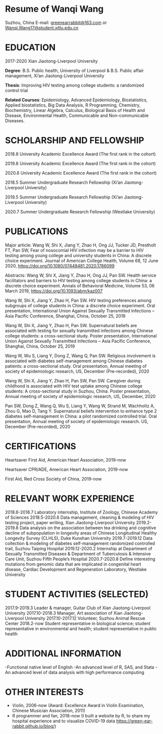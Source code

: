 # Resume of Wanqi Wang
Suzhou, China
E-mail: greenearrabbit@163.com  or
Wanqi.Wang17@student.xjtlu.edu.cn

# EDUCATION 
2017-2020 Xian Jiaotong-Liverpool University

**Degree**: B.S. Public health, University of Liverpool 
         & B.S. Public affair management, Xi’an Jiaotong-Liverpool University 
         
**Thesis**: Improving HIV testing among college students: a randomized control trial

**Related Courses**: Epidemiology, Advanced Epidemiology, Biostatistics, Applied biostatistics, Big Data Analysis, R Programming, Chemistry, Biochemistry, Linear Algebra, Calculus, Biological Basis of Health and Disease, Environmental Health, Communicable and Non-communicable Diseases.  

# SCHOLARSHIP AND FELLOWSHIP

2018.8 University Academic Excellence Award (The first rank in the cohort)

2019.8 University Academic Excellence Award (The first rank in the cohort)

2020.8 University Academic Excellence Award (The first rank in the cohort)

2018.5 Summer Undergraduate Research Fellowship (Xi’an Jiaotong-Liverpool University)

2019.5 Summer Undergraduate Research Fellowship (Xi’an Jiaotong-Liverpool University)

2020.7 Summer Undergraduate Research Fellowship (Westlake University)

# PUBLICATIONS 

Major article:
Wang W, Shi X, Jiang Y, Zhao H, Ong JJ, Tucker JD, Prestholt FT, Pan SW, Fear of nosocomial HIV infection may be a barrier to HIV testing among young college and university students in China: A discrete choice experiment. Journal of American College Health, Volume 68, 12 June 2020, https://doi.org/10.1080/07448481.2020.1786099 

Abstracts:
Wang W, Shi X, Jiang Y, Zhao H, Ong JJ, Pan SW. Health service facilitators and barriers to HIV testing among college students in China: a discrete choice experiment. Annals of Behavioral Medicine, Volume 53, 06 March 2019, https://doi.org/10.1093/abm/kaz007

Wang W, Shi X, Jiang Y, Zhao H, Pan SW. HIV testing preferences among subgroups of college students in China: a discrete choice experiment. Oral presentation, International Union Against Sexually Transmitted Infections – Asia Pacific Conference, Shanghai, China, October 25, 2019

Wang W, Shi X, Jiang Y, Zhao H, Pan SW. Supernatural beliefs are associated with testing for sexually transmitted infections among Chinese college students: a cross-sectional study. Poster presentation, International Union Against Sexually Transmitted Infections – Asia Pacific Conference, Shanghai, China, October 25, 2019

Wang W, Wu S, Liang Y, Dong Z, Wang Q, Pan SW. Religious involvement is associated with diabetes self-management among Chinese diabetes patients: a cross-sectional study. Oral presentation, Annual meeting of society of epidemiologic research, US, December (Pre-recorded), 2020

Wang W, Shi X, Jiang Y, Zhao H, Pan SW, Pan SW. Caregiver during childhood is associated with HIV test uptake among Chinese college students: A cross-sectional study in Suzhou, China. Poster presentation, Annual meeting of society of epidemiologic research, US, December, 2020 

Pan SW, Dong Z, Wang Q, Wu S, Liang Y, Wang W, Strand M, Wachholtz A, Zhou G, Mao D, Tang Y.  Supernatural beliefs intervention to enhance type 2 diabetes self-management in China: a pilot randomized controlled trial. Oral presentation, Annual meeting of society of epidemiologic research. US, December (Pre-recorded), 2020

# CERTIFICATIONS
Heartsaver First Aid, American Heart Association, 2019-now

Heartsaver CPR/ADE, American Heart Association, 2019-now

First Aid, Red Cross Society of China, 2019-now

# RELEVANT WORK EXPERIENCE
2018.6-2018.7 Laboratory internship, Institute of Zoology, Chinese Academy of Sciences
2018.5-2020.6 Data management, cleaning & modeling of HIV testing project, paper writing, Xian Jiaotong-Liverpool University 
2019.2-2019.8 Data analysis on the association between tea drinking and cognitive decline of subpopulation in longevity areas of Chinese Longitudinal Healthy Longevity Survey (CLHLS), Duke Kunshan University
2019.7-2019.12 Data collection & modeling of diabetes self-management randomized controlled trail, Suzhou Taiping Hospital 
2019.12-2020.2 Internship at Department of Sexually Transmitted Diseases & Department of Tuberculosis & Intensive Care Unit, Suzhou Fifth People’s Hospital
2020.7-2020.8 Define interesting mutations from genomic data that are implicated in congenital heart disease, Cardiac Development and Regeneration Laboratory, Westlake University

# STUDENT ACTIVITIES (SELECTED)
2017.9-2019.3 Leader & manager, Guitar Club of Xian Jiaotong-Liverpool University 
2017.10-2018.3 Manager, Art association of Xian Jiaotong-Liverpool University
2017.10-2017.12 Volunteer, Suzhou Animal Rescue Center
2018.2-now Student representative in biological science; student representative in environmental and health; student representative in public health

# ADDITIONAL INFORMATION
-Functional native level of English
-An advanced level of R, SAS, and Stata
-An advanced level of data analysis with high performance computing

# OTHER INTERESTS
- Violin, 2006-now (Award: Excellence Award in Violin Examination, Chinese Musician Association, 2011)
- R programmer and fan, 2018-now (I built a website by R, to share my hospital experience and to visualize COVID-19 data https://green-ear-rabbit.github.io/blog/) 
